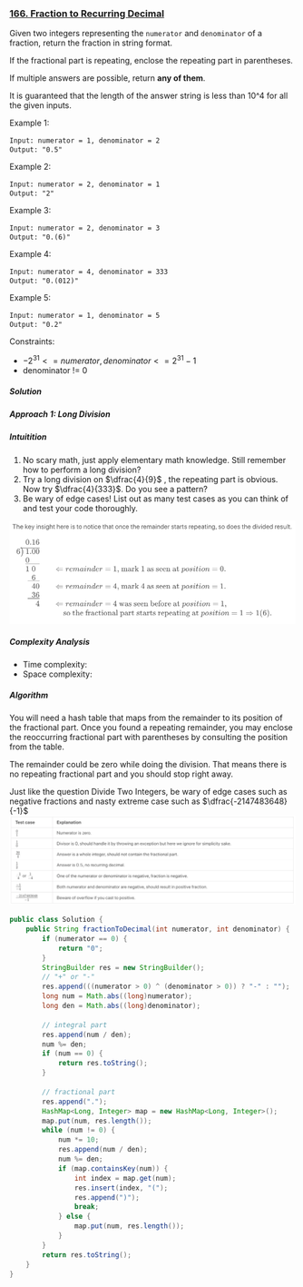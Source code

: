 ### [166. Fraction to Recurring Decimal](https://leetcode.com/problems/fraction-to-recurring-decimal/)


Given two integers representing the `numerator` and `denominator` of a fraction, return the fraction in string format.

If the fractional part is repeating, enclose the repeating part in parentheses.

If multiple answers are possible, return **any of them**.

It is guaranteed that the length of the answer string is less than 10^4 for all the given inputs.

 

Example 1:
```
Input: numerator = 1, denominator = 2
Output: "0.5"
```
Example 2:
```
Input: numerator = 2, denominator = 1
Output: "2"
```
Example 3:
```
Input: numerator = 2, denominator = 3
Output: "0.(6)"
```
Example 4:
```
Input: numerator = 4, denominator = 333
Output: "0.(012)"
```
Example 5:
```
Input: numerator = 1, denominator = 5
Output: "0.2"
``` 

Constraints:

- $-2 ^ {31} <= numerator, denominator <= 2^{31} - 1$
- denominator != 0

##### Solution

##### Approach 1: Long Division
##### Intuitition
1. No scary math, just apply elementary math knowledge. Still remember how to perform a long division?
2. Try a long division on $\dfrac{4}{9}$​ , the repeating part is obvious. Now try $\dfrac{4}{333}$. Do you see a pattern?
3. Be wary of edge cases! List out as many test cases as you can think of and test your code thoroughly.

![](./res/fraction.png)
##### Complexity Analysis
- Time complexity:
- Space complexity:

##### Algorithm

You will need a hash table that maps from the remainder to its position of the fractional part. Once you found a repeating remainder, you may enclose the reoccurring fractional part with parentheses by consulting the position from the table.

The remainder could be zero while doing the division. That means there is no repeating fractional part and you should stop right away.

Just like the question Divide Two Integers, be wary of edge cases such as negative fractions and nasty extreme case such as $\dfrac{-2147483648}{-1}$
​![](./res/test_cases_frac.png)
 
```java
public class Solution {
    public String fractionToDecimal(int numerator, int denominator) {
        if (numerator == 0) {
            return "0";
        }
        StringBuilder res = new StringBuilder();
        // "+" or "-"
        res.append(((numerator > 0) ^ (denominator > 0)) ? "-" : "");
        long num = Math.abs((long)numerator);
        long den = Math.abs((long)denominator);
        
        // integral part
        res.append(num / den);
        num %= den;
        if (num == 0) {
            return res.toString();
        }
        
        // fractional part
        res.append(".");
        HashMap<Long, Integer> map = new HashMap<Long, Integer>();
        map.put(num, res.length());
        while (num != 0) {
            num *= 10;
            res.append(num / den);
            num %= den;
            if (map.containsKey(num)) {
                int index = map.get(num);
                res.insert(index, "(");
                res.append(")");
                break;
            } else {
                map.put(num, res.length());
            }
        }
        return res.toString();
    }
}
```